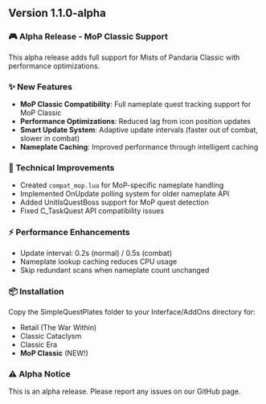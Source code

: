 ## Version 1.1.0-alpha

### 🎮 Alpha Release - MoP Classic Support

This alpha release adds full support for Mists of Pandaria Classic with performance optimizations.

### ✨ New Features
- **MoP Classic Compatibility**: Full nameplate quest tracking support for MoP Classic
- **Performance Optimizations**: Reduced lag from icon position updates
- **Smart Update System**: Adaptive update intervals (faster out of combat, slower in combat)
- **Nameplate Caching**: Improved performance through intelligent caching

### 🔧 Technical Improvements
- Created `compat_mop.lua` for MoP-specific nameplate handling
- Implemented OnUpdate polling system for older nameplate API
- Added UnitIsQuestBoss support for MoP quest detection
- Fixed C_TaskQuest API compatibility issues

### ⚡ Performance Enhancements
- Update interval: 0.2s (normal) / 0.5s (combat)
- Nameplate lookup caching reduces CPU usage
- Skip redundant scans when nameplate count unchanged

### 📦 Installation
Copy the SimpleQuestPlates folder to your Interface/AddOns directory for:
- Retail (The War Within)
- Classic Cataclysm
- Classic Era
- **MoP Classic** (NEW!)

### ⚠️ Alpha Notice
This is an alpha release. Please report any issues on our GitHub page.
